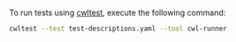 To run tests using [cwltest](https://github.com/common-workflow-language/cwltest), execute the following command:

```bash
cwltest --test test-descriptions.yaml --tool cwl-runner
```
